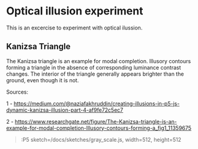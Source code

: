 # Optical illusion experiment

This is an excercise to experiment with optical ilussion.

## Kanizsa Triangle

The Kanizsa triangle is an example for modal completion. Illusory contours forming a triangle in the absence of corresponding luminance contrast changes. The interior of the triangle generally appears brighter than the ground, even though it is not.

Sources: 

1 - https://medium.com/@naziafakhruddin/creating-illusions-in-p5-js-dynamic-kanizsa-illusion-part-4-af9fe72c5ec7

2 - https://www.researchgate.net/figure/The-Kanizsa-triangle-is-an-example-for-modal-completion-Illusory-contours-forming-a_fig1_11359675

> :P5 sketch=/docs/sketches/gray_scale.js, width=512, height=512
